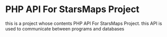 # PHP API For StarsMaps Project
this is a project whose contents PHP API For StarsMaps Project.
this API is used to communicate between programs and databases
